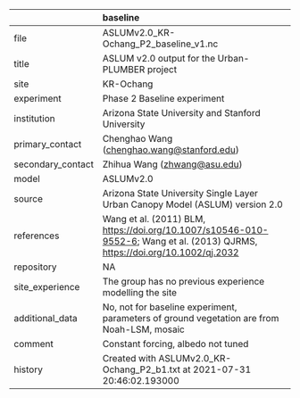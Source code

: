 |                   | baseline                                                                                                                     |
|:------------------|:-----------------------------------------------------------------------------------------------------------------------------|
| file              | ASLUMv2.0_KR-Ochang_P2_baseline_v1.nc                                                                                        |
| title             | ASLUM v2.0 output for the Urban-PLUMBER project                                                                              |
| site              | KR-Ochang                                                                                                                    |
| experiment        | Phase 2 Baseline experiment                                                                                                  |
| institution       | Arizona State University and Stanford University                                                                             |
| primary_contact   | Chenghao Wang (chenghao.wang@stanford.edu)                                                                                   |
| secondary_contact | Zhihua Wang (zhwang@asu.edu)                                                                                                 |
| model             | ASLUMv2.0                                                                                                                    |
| source            | Arizona State University Single Layer Urban Canopy Model (ASLUM) version 2.0                                                 |
| references        | Wang et al. (2011) BLM, https://doi.org/10.1007/s10546-010-9552-6; Wang et al. (2013) QJRMS, https://doi.org/10.1002/qj.2032 |
| repository        | NA                                                                                                                           |
| site_experience   | The group has no previous experience modelling the site                                                                      |
| additional_data   | No, not for baseline experiment, parameters of ground vegetation are from Noah-LSM, mosaic                                   |
| comment           | Constant forcing, albedo not tuned                                                                                           |
| history           | Created with ASLUMv2.0_KR-Ochang_P2_b1.txt at 2021-07-31 20:46:02.193000                                                     |

